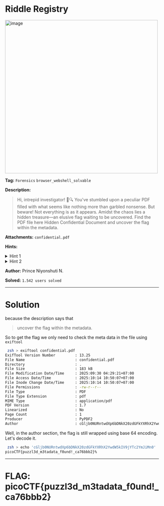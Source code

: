 # Riddle Registry

<img width="500" height="500" alt="image" src="https://github.com/user-attachments/assets/dccb5e64-2191-4437-aac7-bb1395ad9004" />

**Tag:** `Forensics` `browser_webshell_solvable`

**Description:** 
> Hi, intrepid investigator! 📄🔍 You've stumbled upon a peculiar PDF filled with what seems like nothing more than garbled nonsense. But beware! Not everything is as it appears. Amidst the chaos lies a hidden treasure—an elusive flag waiting to be uncovered. Find the PDF file here Hidden Confidential Document and uncover the flag within the metadata.

**Attachments:** `confidential.pdf `

**Hints:**

<details>
<summary>Hint 1</summary>

Don't be fooled by the visible text; it’s just a decoy!

</details>

<details>
<summary>Hint 2</summary>
  
Look beyond the surface for hidden clues

</details>

**Author:** Prince Niyonshuti N.

**Solved:** `1.542 users solved`

---

# Solution

because the description says that

> uncover the flag within the metadata.

So to get the flag we only need to check the meta data in the file using `exiftool`

```zsh
 zsh > exiftool confidential.pdf
ExifTool Version Number         : 13.25
File Name                       : confidential.pdf
Directory                       : .
File Size                       : 183 kB
File Modification Date/Time     : 2025:09:30 04:29:21+07:00
File Access Date/Time           : 2025:10:14 10:50:07+07:00
File Inode Change Date/Time     : 2025:10:14 10:50:07+07:00
File Permissions                : -rw-r--r--
File Type                       : PDF
File Type Extension             : pdf
MIME Type                       : application/pdf
PDF Version                     : 1.7
Linearized                      : No
Page Count                      : 1
Producer                        : PyPDF2
Author                          : cGljb0NURntwdXp6bDNkX20zdGFkYXRhX2YwdW5kIV9jYTc2YmJiMn0=
```

Well, in the author section, the flag is still wrapped using base 64 encoding. Let's decode it.

```bash
 zsh > echo 'cGljb0NURntwdXp6bDNkX20zdGFkYXRhX2YwdW5kIV9jYTc2YmJiMn0' | base64 -d
picoCTF{puzzl3d_m3tadata_f0und!_ca76bbb2}%  
```

---

# FLAG: picoCTF{puzzl3d_m3tadata_f0und!_ca76bbb2}
